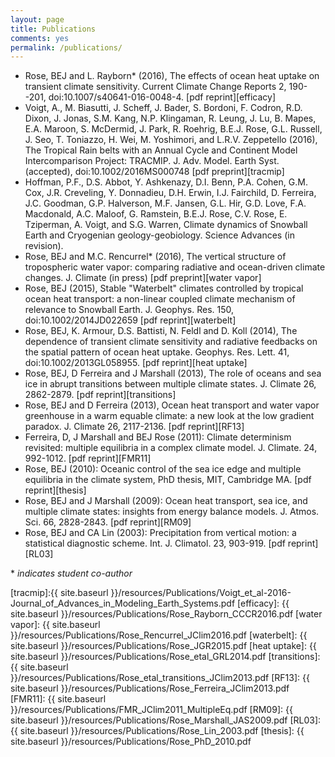 ```yaml
---
layout: page
title: Publications
comments: yes
permalink: /publications/
---
```


- Rose, BEJ and L. Rayborn* (2016), The effects of ocean heat uptake on transient climate sensitivity. Current Climate Change Reports 2, 190--201, doi:10.1007/s40641-016-0048-4. [pdf reprint][efficacy]
- Voigt, A., M. Biasutti, J. Scheff, J. Bader, S. Bordoni, F. Codron, R.D. Dixon, J. Jonas, S.M. Kang, N.P. Klingaman, R. Leung, J. Lu, B. Mapes, E.A. Maroon, S. McDermid, J. Park, R. Roehrig, B.E.J. Rose, G.L. Russell, J. Seo, T. Toniazzo, H. Wei, M. Yoshimori, and L.R.V. Zeppetello (2016), The Tropical Rain belts with an Annual Cycle and Continent Model Intercomparison Project: TRACMIP. J. Adv. Model. Earth Syst. (accepted), doi:10.1002/2016MS000748 [pdf preprint][tracmip]
- Hoffman, P.F., D.S. Abbot, Y. Ashkenazy, D.I. Benn, P.A. Cohen, G.M. Cox, J.R. Creveling, Y. Donnadieu, D.H. Erwin, I.J. Fairchild, D. Ferreira, J.C. Goodman, G.P. Halverson, M.F. Jansen, G.L. Hir, G.D. Love, F.A. Macdonald, A.C. Maloof, G. Ramstein, B.E.J. Rose, C.V. Rose, E. Tziperman, A. Voigt, and S.G. Warren, Climate dynamics of Snowball Earth and Cryogenian geology-geobiology. Science Advances (in revision).
- Rose, BEJ and M.C. Rencurrel* (2016), The vertical structure of tropospheric water vapor: comparing radiative and ocean-driven climate changes. J. Climate (in press) [pdf preprint][water vapor]
- Rose, BEJ (2015), Stable "Waterbelt" climates controlled by tropical ocean heat transport: a non-linear coupled climate mechanism of relevance to Snowball Earth. J. Geophys. Res. 150, doi:10.1002/2014JD022659 [pdf reprint][waterbelt]
- Rose, BEJ, K. Armour, D.S. Battisti, N. Feldl and D. Koll (2014), The dependence of transient climate sensitivity and radiative feedbacks on the spatial pattern of ocean heat uptake. Geophys. Res. Lett. 41, doi:10.1002/2013GL058955. [pdf reprint][heat uptake]
- Rose, BEJ, D Ferreira and J Marshall (2013), The role of oceans and sea ice in abrupt transitions between multiple climate states.  J. Climate 26, 2862-2879. [pdf reprint][transitions]
- Rose, BEJ and D Ferreira (2013), Ocean heat transport and water vapor greenhouse in a warm equable climate: a new look at the low gradient paradox.  J. Climate 26, 2117-2136. [pdf reprint][RF13]
- Ferreira, D, J Marshall and BEJ Rose (2011): Climate determinism revisited: multiple equilibria in a complex climate model.  J. Climate. 24, 992-1012. [pdf reprint][FMR11]
- Rose, BEJ (2010): Oceanic control of the sea ice edge and multiple equilibria in the climate system, PhD thesis, MIT, Cambridge MA. [pdf reprint][thesis]
- Rose, BEJ and J Marshall (2009): Ocean heat transport, sea ice, and multiple climate states: insights from energy balance models.  J. Atmos. Sci. 66, 2828-2843. [pdf reprint][RM09]
- Rose, BEJ and CA Lin (2003): Precipitation from vertical motion: a statistical diagnostic scheme.  Int. J. Climatol. 23, 903-919. [pdf reprint][RL03]

\* *indicates student co-author*

[tracmip]:{{ site.baseurl }}/resources/Publications/Voigt_et_al-2016-Journal_of_Advances_in_Modeling_Earth_Systems.pdf
[efficacy]: {{ site.baseurl }}/resources/Publications/Rose_Rayborn_CCCR2016.pdf
[water vapor]: {{ site.baseurl }}/resources/Publications/Rose_Rencurrel_JClim2016.pdf
[waterbelt]: {{ site.baseurl }}/resources/Publications/Rose_JGR2015.pdf
[heat uptake]: {{ site.baseurl }}/resources/Publications/Rose_etal_GRL2014.pdf
[transitions]: {{ site.baseurl }}/resources/Publications/Rose_etal_transitions_JClim2013.pdf
[RF13]: {{ site.baseurl }}/resources/Publications/Rose_Ferreira_JClim2013.pdf
[FMR11]: {{ site.baseurl }}/resources/Publications/FMR_JClim2011_MultipleEq.pdf
[RM09]: {{ site.baseurl }}/resources/Publications/Rose_Marshall_JAS2009.pdf
[RL03]: {{ site.baseurl }}/resources/Publications/Rose_Lin_2003.pdf
[thesis]: {{ site.baseurl }}/resources/Publications/Rose_PhD_2010.pdf
